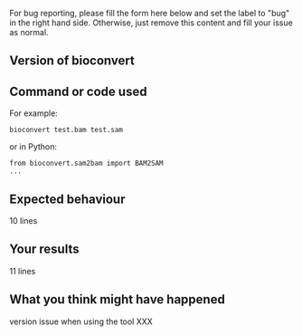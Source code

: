 
For bug reporting, please fill the form here below and set the label to "bug" in
the right hand side. Otherwise, just remove this content and fill your issue as
normal. 

## Version of bioconvert


## Command or code used

For example:
```
bioconvert test.bam test.sam
```

or in Python:

```
from bioconvert.sam2bam import BAM2SAM
...
```

## Expected behaviour

10 lines

## Your results

11 lines

## What you think might have happened

version issue when using the tool XXX
